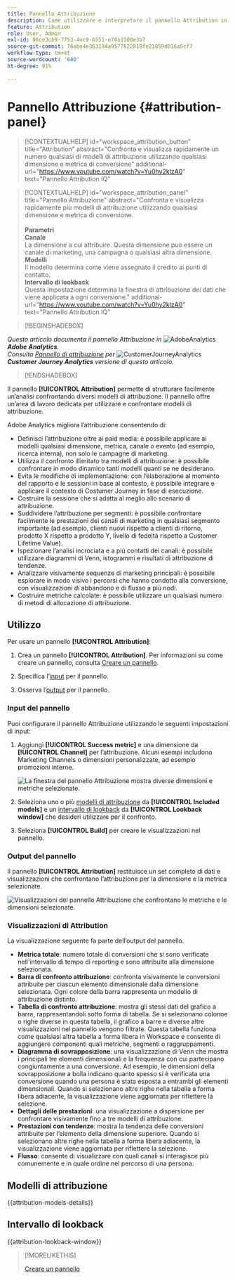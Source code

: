 ```yaml
---
title: Pannello Attribuzione
description: Come utilizzare e interpretare il pannello Attribution in Analysis Workspace.
feature: Attribution
role: User, Admin
exl-id: 96ce3cb9-7753-4ec0-b551-e70a1508e3b7
source-git-commit: 76abe4e363184a9577622818fe21859d016a5cf7
workflow-type: tm+mt
source-wordcount: '680'
ht-degree: 91%

---
```


# Pannello Attribuzione {#attribution-panel}

<!-- markdownlint-disable MD034 -->

>[!CONTEXTUALHELP]
>id="workspace_attribution_button"
>title="Attribution"
>abstract="Confronta e visualizza rapidamente un numero qualsiasi di modelli di attribuzione utilizzando qualsiasi dimensione e metrica di conversione"
>additional-url="https://www.youtube.com/watch?v=Yu0hy2klzA0" text="Pannello Attribution IQ"

>[!CONTEXTUALHELP]
>id="workspace_attribution_panel"
>title="Pannello Attribuzione"
>abstract="Confronta e visualizza rapidamente più modelli di attribuzione utilizzando qualsiasi dimensione e metrica di conversione.<br/><br/>**Parametri &#x200B;**<br/>**Canale**<br/> La dimensione a cui attribuire. Questa dimensione può essere un canale di marketing, una campagna o qualsiasi altra dimensione.<br/>**Modelli**<br/> Il modello determina come viene assegnato il credito ai punti di contatto.<br/>**Intervallo di lookback**<br/> Questa impostazione determina la finestra di attribuzione dei dati che viene applicata a ogni conversione."
>additional-url="https://www.youtube.com/watch?v=Yu0hy2klzA0" text="Pannello Attribution IQ"

<!-- markdownlint-enable MD034 -->

>[!BEGINSHADEBOX]

_Questo articolo documenta il pannello Attribuzione in_ ![AdobeAnalytics](/help/assets/icons/AdobeAnalytics.svg) _&#x200B;**Adobe Analytics**._<br/>_Consulta [Pannello di attribuzione](https://experienceleague.adobe.com/it/docs/analytics-platform/using/cja-workspace/panels/attribution) per_ ![CustomerJourneyAnalytics](/help/assets/icons/CustomerJourneyAnalytics.svg) _&#x200B;**Customer Journey Analytics** versione di questo articolo._

>[!ENDSHADEBOX]

Il pannello **[!UICONTROL Attribution]** permette di strutturare facilmente un’analisi confrontando diversi modelli di attribuzione. Il pannello offre un’area di lavoro dedicata per utilizzare e confrontare modelli di attribuzione.

Adobe Analytics migliora l’attribuzione consentendo di:

* Definisci l’attribuzione oltre ai paid media: è possibile applicare ai modelli qualsiasi dimensione, metrica, canale o evento (ad esempio, ricerca interna), non solo le campagne di marketing.
* Utilizza il confronto illimitato tra modelli di attribuzione: è possibile confrontare in modo dinamico tanti modelli quanti se ne desiderano.
* Evita le modifiche di implementazione: con l’elaborazione al momento del rapporto e le sessioni in base al contesto, è possibile integrare e applicare il contesto di Costumer Journey in fase di esecuzione.
* Costruire la sessione che si adatta al meglio allo scenario di attribuzione.
* Suddividere l’attribuzione per segmenti: è possibile confrontare facilmente le prestazioni dei canali di marketing in qualsiasi segmento importante (ad esempio, clienti nuovi rispetto a clienti di ritorno, prodotto X rispetto a prodotto Y, livello di fedeltà rispetto a Customer Lifetime Value).
* Ispezionare l’analisi incrociata e a più contatti dei canali: è possibile utilizzare diagrammi di Venn, istogrammi e risultati di attribuzione di tendenze.
* Analizzare visivamente sequenze di marketing principali: è possibile esplorare in modo visivo i percorsi che hanno condotto alla conversione, con visualizzazioni di abbandono e di flusso a più nodi.
* Costruire metriche calcolate: è possibile utilizzare un qualsiasi numero di metodi di allocazione di attribuzione.

## Utilizzo

Per usare un pannello **[!UICONTROL Attribution]**:

1. Crea un pannello **[!UICONTROL Attribution]**. Per informazioni su come creare un pannello, consulta [Creare un pannello](panels.md#create-a-panel).

1. Specifica l’[input](#panel-input) per il pannello.

1. Osserva l’[output](#panel-output) per il pannello.

### Input del pannello

Puoi configurare il pannello Attribuzione utilizzando le seguenti impostazioni di input:

1. Aggiungi **[!UICONTROL Success metric]** e una dimensione da **[!UICONTROL Channel]** per l’attribuzione. Alcuni esempi includono Marketing Channels o dimensioni personalizzate, ad esempio promozioni interne.

   ![La finestra del pannello Attribuzione mostra diverse dimensioni e metriche selezionate.](assets/attribution-panel.png)

1. Seleziona uno o più [modelli di attribuzione](#attribution-models) da **[!UICONTROL Included models]** e un [intervallo di lookback](#lookback-window) da **[!UICONTROL Lookback window]** che desideri utilizzare per il confronto.

1. Seleziona **[!UICONTROL Build]** per creare le visualizzazioni nel pannello.

### Output del pannello

Il pannello **[!UICONTROL Attribution]** restituisce un set completo di dati e visualizzazioni che confrontano l’attribuzione per la dimensione e la metrica selezionate.

![Visualizzazioni del pannello Attribuzione che confrontano le metriche e le dimensioni selezionate.](assets/attr_panel_vizs.png)

### Visualizzazioni di Attribution

La visualizzazione seguente fa parte dell’output del pannello.

* **Metrica totale**: numero totale di conversioni che si sono verificate nell&#39;intervallo di tempo di reporting e sono attribuite alla dimensione selezionata.
* **Barra di confronto attribuzione**: confronta visivamente le conversioni attribuite per ciascun elemento dimensionale dalla dimensione selezionata. Ogni colore della barra rappresenta un modello di attribuzione distinto.
* **Tabella di confronto attribuzione**: mostra gli stessi dati del grafico a barre, rappresentandoli sotto forma di tabella. Se si selezionano colonne o righe diverse in questa tabella, il grafico a barre e diverse altre visualizzazioni nel pannello vengono filtrate. Questa tabella funziona come qualsiasi altra tabella a forma libera in Workspace e consente di aggiungere componenti quali metriche, segmenti o raggruppamenti.
* **Diagramma di sovrapposizione**: una visualizzazione di Venn che mostra i principali tre elementi dimensionali e la frequenza con cui partecipano congiuntamente a una conversione. Ad esempio, le dimensioni della sovrapposizione a bolla indicano quanto spesso si è verificata una conversione quando una persona è stata esposta a entrambi gli elementi dimensionali. Quando si selezionano altre righe nella tabella a forma libera adiacente, la visualizzazione viene aggiornata per riflettere la selezione.
* **Dettagli delle prestazioni**: una visualizzazione a dispersione per confrontare visivamente fino a tre modelli di attribuzione.
* **Prestazioni con tendenze**: mostra la tendenza delle conversioni attribuite per l’elemento della dimensione superiore. Quando si selezionano altre righe nella tabella a forma libera adiacente, la visualizzazione viene aggiornata per riflettere la selezione.
* **Flusso**: consente di visualizzare con quali canali si interagisce più comunemente e in quale ordine nel percorso di una persona.

## Modelli di attribuzione

{{attribution-models-details}}

## Intervallo di lookback

{{attribution-lookback-window}}

>[!MORELIKETHIS]
>
> [Creare un pannello](/help/analyze/analysis-workspace/c-panels/panels.md#create-a-panel)
>

<!--
# Attribution panel

The [!UICONTROL Attribution] panel is an easy way to build an analysis comparing various attribution models. It is a feature in [Attribution](/help/analyze/analysis-workspace/attribution/overview.md) that gives you a dedicated workspace to use and compare attribution models.

>[!VIDEO](https://video.tv.adobe.com/v/41429/?quality=12&captions=ita)

## Create an attribution panel

1. Click the panel icon on the left.
1. Drag the [!UICONTROL Attribution] panel into your Analysis Workspace Project.

   ![New attribution panel](assets/Attribution_Panel_1.png)

1. Add a metric that you want to attribute and add any dimension to attribute against. Examples include Marketing Channels or custom dimensions, such as internal promotions.

   ![Select dimension and metric](assets/attribution_panel2.png)

1. Select the [attribution models and lookback window](../attribution/models.md) you want to compare.

1. The Attribution panel returns a rich set of data and visualizations that compare attribution for the selected dimension and metric.

   ![Attribution visualizations](assets/attr_panel_vizs.png)

## Attribution visualizations

* **Total metric**: The total number of conversions that occurred over the reporting time window. These are the conversions that are attributed across the dimension that you selected.
* **Attribution Comparison Bar**: Visually compares the attributed conversions across each of the dimension items from your selected dimension. Each bar color represents a distinct attribution model.
* **Attribution Comparison Table**: Shows the same data as the bar chart, represented as a table. Selecting different columns or rows in this table filters the bar chart as well as several of the other visualizations in the panel. This table acts similar to any other Freeform Table in Workspace - allowing you to add components such as metrics, segments, or breakdowns.
* **Overlap Diagram**: A Venn Diagram showing the top three dimension items and how often they participate jointly in a conversion. For example, the size of the bubble overlap indicates how often conversions occurred when a visitor was exposed to both dimension items. Selecting other rows in the adjacent Freeform table updates the visualization to reflect your selection.
* **Performance Detail**: Lets you to compare up to three attribution models visually using a scatter plot.
* **Trended Performance**: By default, shows the conversion performance trend by attribution model for the first dimension listed in the adjacent Freeform table. You can select different dimension rows in the Freeform table to show the trend for the selected dimensions (such as Total Revenue for each attribution model for Social Campaigns and Paid Search). Alternately, you can select cells in the columns for any metric and attribution type combinations in the Freeform table to see the trended performance by dimension value for the specified attribution models (such as Total Revenue by Marketing Channel using Last Touch and First Touch attribution).
* **Flow**: Lets you see which channels are interacted with most commonly, and in what order across a visitor's journey.

-->